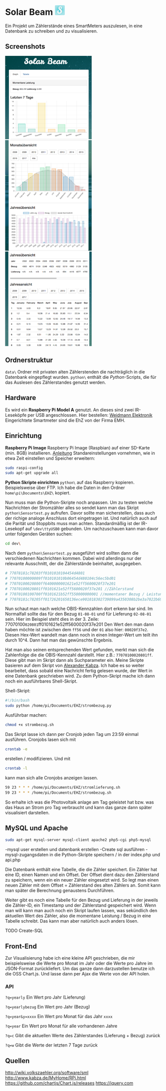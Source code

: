 # Solar Beam ![alt text](https://github.com/Y0nnyy/solarbeam/raw/master/web/favicons/favicon-32x32.png "Logo")

Ein Projekt um Zählerstände eines SmartMeters auszulesen, in eine Datenbank zu schreiben und zu visualisieren.

## Screenshots
<img src="https://github.com/Y0nnyy/solarbeam/raw/master/resources/screenshot1.png" width="280" style="display: inline;"/> <img src="https://github.com/Y0nnyy/solarbeam/raw/master/resources/screenshot2.png" width="280" style="display: inline;" /> <img src="https://github.com/Y0nnyy/solarbeam/raw/master/resources/screenshot3.png" width="280" />

## Ordnerstruktur

`data\` Ordner mit privaten alten Zählerstenden die nachträglich in die Datenbank eingepflegt wurden.
`python\` enthält die _Python_-Scripts, die für das Auslesen des Zählerstandes genutzt werden. 

## Hardware 
Es wird ein __Raspberry Pi Model A__ genutzt. An dieses sind zwei IR-Leseköpfe per USB angeschlossen. Hier bestellen: [Weidmann Elektronik](http://shop.weidmann-elektronik.de/index.php?page=product&info=24)
Eingerichtete Smartmeter sind die EhZ von der Firma EMH. 

## Einrichtung
__Raspberry Pi Image__
Raspberry Pi Image (Raspbian) auf einer SD-Karte (min. 8GB) installieren. 
[Anleitung](https://www.raspberrypi.org/documentation/installation/installing-images/)
Standareinstellungen vornehmen, wie in etwa Zeit einstellen und Speicher erweitern:
```sh
sudo raspi-config
sudo apt-get upgrade all
```
__Python Skripte einrichten__
`python\` auf das Raspberry kopieren. Beispielsweise über FTP. Ich habe die Daten in den Ordner `home\pi\Documents\EHZ\` kopiert. 

Nun muss man die Python-Skripte noch anpassen. Um zu testen welche Nachrichten der Stromzähler alles so sendet kann man das Skript `python\Sensortest.py` aufrufen. Davor sollte man sicherstellen, dass auch der richige analoge Anschluss dort eingetragen ist. Und natürlich auch auf die Parität und Stoppbits muss man achten. Standardmäßig ist der IR-Lesekopf auf `\dev\ttyUSB0` gebunden. 
Um nachzuschauen kann man davor unter folgenden Geräten suchen: 
```sh 
cd dev\
```
Nach dem `python\Sensortest.py` ausgeführt wird sollten dann die verschiedenen Nachrichten kommen. Dabei wird allerdings nur der relevante Ausschnitt, der die Zählerstände beinhaltet, ausgegeben.

```sh
# 77078181c78203ff0101010104454d4801
# 77070100000009ff010101010b06454d480104c56ec5bd01
# 77070100020800ff6400000001621e52ff5600020f37e201
# 77070100020801ff0101621e52ff5600020f37e201 //Zählerstand
# 77070100100700ff0101621b52ff550000000001 //momentaner Bezug / Leistung
# 77078181c78205ff01726201650136ece901018302739899a4350308b2be3a7022b69067cf0a021eb85e02a2f95810a06a6a1f5e48ed56bc3a53e771f68d66540c260e6d1c010101+
```

Nun schaut man nach welche OBIS-Kennzahlen dort erkenn bar sind. Im Normalfall sollte das für den Bezug `01-08-01` und für Lieferung `02-08-01` sein.
Hier im Beispiel steht dies in der 3. Zeile: 77070100`020801`ff0101621e52ff5600020f37e201
Den Wert den man dann haben möchte ist zwischen dem `ff56` und der `01` also hier: `00020f37e2`. Diesen Hex-Wert wandelt man dann noch in einen Integer-Wert um teilt ihn durch 10^4. Dann hat man das gewünschte Ergebnis.

Hat man also seinen entsprechenden Wert gefunden, merkt man sich die Zahlenfolge die die OBIS-Kennzahl darstellt. Hier z.B.: `77070100020801ff`. Diese gibt man im Skript dann als Suchparameter ein. Meine Skripte basieren auf dem Skript von [Alexander Kabza](http://www.kabza.de/MyHome/RPi.html).
Ich habe es so weiter bearbeitet, dass sobald eine Nachricht fertig gelesen wurde, der Wert in eine Datenbank geschrieben wird. Zu dem Python-Skript mache ich dann noch ein ausführbares Shell-Skript. 

Shell-Skript: 
````sh
#!/bin/bash
sudo python /home/pi/Documents/EHZ/strombezug.py
````
Ausführbar machen: 
````sh
chmod +x strombezug.sh
````

Das Skript lasse ich dann per Cronjob jeden Tag um 23:59 einmal ausführen. 
Cronjobs lasen sich mit 
````sh
crontab -e
````
erstellen / modifizieren. Und mit 
````sh
crontab -l
````
kann man sich alle Cronjobs anzeigen lassen.
````sh
59 23 * * * /home/pi/Documents/EHZ/stromlieferung.sh
59 23 * * * /home/pi/Documents/EHZ/strombezug.sh
````
So erhalte ich was die Photovoltaik anlage am Tag geleistet hat bzw. was das Haus an Strom pro Tag verbraucht und kann das ganze dann später visualisiert darstellen.

## MySQL und Apache ##
````sh
sudo apt-get mysql-server mysql-client apache2 php5-cgi php5-mysql
````
-mysql user erstellen und datenbank erstellen
-Create sql ausführen
-mysql-zugangsdaten in die Python-Skripte speichern / in der index.php und
api.php

Die Datenbank enthält eine Tabelle, die die Zähler speichert. Ein Zähler hat
eine ID, einen Namen und ein Offset. Der Offset dient dazu den Zählerstand zu
speichern, wenn ein ein neuer Zähler eingesetzt wird. So legt man einen neuen
Zähler mit dem Offset = Zählerstand des alten Zählers an. Somit kann man später
die Berechnung genaustens Durchführen.

Weiter gibt es noch eine Tabelle für den Bezug und Lieferung in der jeweils die
Zähler-ID, ein Timestamp und der Zählerstand gespeichert wird. 
Wenn man will kann man auch noch ein Skript laufen lassen, was sekündlich den
aktuellen Wert des Zähler, also die momentane Leistung / Bezug in eine Tabelle
schreibt. Das kann man aber natürlich auch anders lösen.

TODO Create-SQL

## Front-End
Zur Visualisierung habe ich eine kleine API geschrieben, die mir beispielsweise
die Werte pro Monat im Jahr oder die Werte pro Jahre im JSON-Format
zurückliefert. Um das ganze dann darzustellen benutze ich die OSS Chart.js. Und
lasse dann per Ajax die Werte von der API holen. 

### API

`?q=yearly` Ein Wert pro Jahr (Lieferung)

`?q=yearlybezug` Ein Wert pro Jahr (Bezug)

`?q=year&y=xxxx` Ein Wert pro Monat für das Jahr `xxxx`

`?q=year` Ein Wert pro Monat für alle vorhandenen Jahre

`?q=c` Gibt die aktuellen Werte des Zählerstandes (Lieferung + Bezug) zurück

`?q=w` Gibt die Werte der letzten 7 Tage zurück

## Quellen
http://wiki.volkszaehler.org/software/sml
http://www.kabza.de/MyHome/RPi.html
https://github.com/chartjs/Chart.js/releases
https://jquery.com
